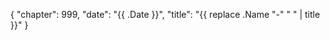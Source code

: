 {
    "chapter": 999,
    "date": "{{ .Date }}",
    "title": "{{ replace .Name "-" " " | title }}"
}